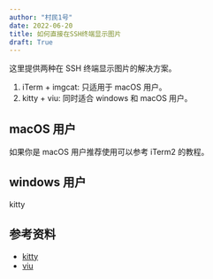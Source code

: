 ```yaml
---
author: "村民1号"
date: 2022-06-20
title: 如何直接在SSH终端显示图片
draft: True
---
```


这里提供两种在 SSH 终端显示图片的解决方案。

1. iTerm + imgcat: 只适用于 macOS 用户。
2. kitty + viu: 同时适合 windows 和 macOS 用户。

<!--more-->

## macOS 用户

如果你是 macOS 用户推荐使用可以参考 iTerm2 的教程。


## windows 用户

kitty

## 参考资料

- [kitty](https://sw.kovidgoyal.net/kitty/)
- [viu](https://github.com/atanunq/viu)